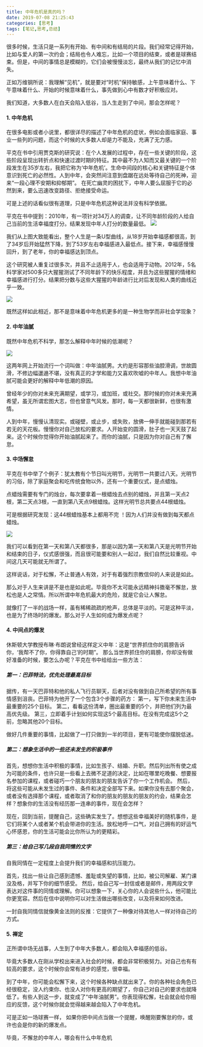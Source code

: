 ```yaml
---
title: 中年危机是真的吗？
date: 2019-07-08 21:25:43
categories: [思考]
tags: [笔记,思考,总结]
---
```



很多时候，生活只是一系列有开始、有中间和有结局的片段。我们经常记得开始，比如与爱人的第一次约会；结局也令人难忘，比如一个项目的结束，或者是球赛结束。但是，中间的事情总是模糊的，它们会被慢慢淡忘，最终从我们的记忆中消失。

正如万维钢所说：我理解“见机”，就是要对“时机”保持敏感，上午意味着什么、下午意味着什么、开始的时候意味着什么，事先做到心中有数才好积极应对。

我们知道，大多数人在白天会陷入低谷，当人生走到了中间，那会怎样呢？

<!-- more --> 

#### 1. 中年危机

在很多电影或者小说里，都很详尽的描述了中年危机的症状，例如会面临家庭、事业一些列的问题，而这个时候的大多数人却是力不能及，充满了无力感。

平克在书中引用贾克斯的研究说：在个人发展的过程中，存在一些关键的阶段，这些阶段呈现出转折点和快速过渡时期的特征。其中最不为人知而又最关键的一个阶段发生在35岁左右，我把它称为‘中年危机’。生命中间段的核心和关键特征是个体意识到死亡的必然性。人到中年，会突然间注意到盘踞在远处等待自己的死神，迎来“一段心理不安期和抑郁期”。 在死亡幽灵的困扰下，中年人要么屈服于它的必然到来，要么迅速改变路径、拒绝接受命运。

可是上述的话看似很有道理，只是中年危机这种说法并没有科学依据。

平克在书中提到：2010年，有一项针对34万人的调查，让不同年龄阶段的人给自己当前的生活幸福度打分。结果发现中年人打分的数量最低。
![](https://imagerepos.oss-cn-beijing.aliyuncs.com/images/20190523165541.png)

我们从上图大致能看出，整个人生是一条U型曲线，从18岁开始幸福感都很高，到了34岁后开始猛然下降，到了53岁左右幸福感进入最低点。接下来，幸福感慢慢回升，到了老年，你的幸福感达到顶点。

这个研究被人重复过很多次，并且不止适用于人，也会适用于动物。2012年，5名科学家对500多只大猩猩测试了不同年龄下的快乐程度，并且为这些猩猩的情绪和幸福感进行打分。结果把分数与这些大猩猩的年龄进行比对后发现和人类的曲线近乎一致。

![](https://imagerepos.oss-cn-beijing.aliyuncs.com/images/20190523175845.png)

既然这样如此相近，那不是意味着中年危机更多的是一种生物学而非社会学现象？

#### 2. 中年油腻

既然中年危机不科学，那怎么解释中年时候的低潮呢？

![](https://imagerepos.oss-cn-beijing.aliyuncs.com/images/20190523164227.png)

这两年网上开始流行一个词叫做：中年油腻男。大约是形容那些油腔滑调，世故圆滑，不修边幅邋遢不堪，没有真正的才学和能力又喜欢吹嘘的中年人。我想中年油腻可能会更好的解释中年低潮的原因。

曾经年少的你对未来充满期望，或学习，或加班，或社交。那时候的你对未来充满希望，虽无所谓宏图大志，但也曾意气风发。那时，每一天都很新鲜，也很有激情。

人到中年，慢慢认清现实。或碰壁，或止步，或失败，放佛一伸手就能碰到那若有若无的天花板。慢慢你对自己放松的要求。人开始变的圆滑，肚子也一天天鼓了起来。这个时候你觉得你开始油腻起来了。而你的油腻，只是因为你对自己有了懈怠。

#### 3. 中场懈怠

平克在书中举了个例子：犹太教有个节日叫光明节，光明节一共要过八天。光明节的习俗，除了家庭聚会和吃传统食物以外，还有一个重要仪式，是点蜡烛。

点蜡烛需要有专门的烛台，每次要拿着一根蜡烛去点别的蜡烛，并且第一天点2根，第二天点3根，一直到第八天点9根蜡烛。这样光明节总共要点44根蜡烛。

可是根据研究发现：这44根蜡烛基本上都用不完 ！因为人们并没有做到每天都点蜡烛。

![](https://imagerepos.oss-cn-beijing.aliyuncs.com/images/20190523172439.png)

我们可以看到在第一天和第八天都很多，那是以因为第一天和第八天是光明节开始和结束的日子，仪式感很强，而且很可能要和别人一起过，我们自然比较重视。中间这几天可能就无所谓了。

这样说话，对于松懈，不止普通人有效，对于有着强烈宗教信仰的人来说是如此。

那么对于人生来讲是不是也是如此呢。毕竟你不太可能永远精神抖擞毫不懈怠，放松也是人之常情。所以所谓中年危机最大的危险，就是它会让人懈怠。

就像打了一半的战场一样，虽有稀稀疏疏的枪声，总体是平淡的。可是这种平淡，也是为了终场时的爆发。那么对于人生如何成为爆发点呢？

#### 4. 中间点的爆发

休斯顿大学教授布琳·布朗说曾经这样定义中年：这是“世界抓住你的肩膀告诉你，‘我帮不了你，你得靠自己’的时期”。
那么当世界抓住你的肩膀，你却没有做好准备的时候，要怎么办呢？平克在书中给给出一些方法：

##### 第一：巴菲特法，优先处理最高目标

据传，有一天巴菲特和他的私人飞行员聊天，后者对没有做到自己所希望的所有事情感到沮丧。巴菲特为他开了一个包含3个步骤的药方：
第一，写下你未来生活中最重要的25个目标。
第二，看看这份清单，圈出最重要的5个，并把他们列为最高优先级。
第三，立即着手计划如何实现这5个最高目标。在没有完成这5个之前，忽略其他20个目标。

做好几件重要的事情，比起做了一打只做到一半的项目，更有可能使你摆脱低迷。

##### 第二：想象生活中的一些还未发生的积极事件

首先，想想你生活中积极的事情，比如生孩子、结婚、升职。然后列出所有使之成为可能的条件，也许只是一些看上去微不足道的决定，比如在哪里吃晚餐、想要报名参加的课程，或者碰巧一个朋友的朋友的朋友告诉了你一个工作机会。
然后，将这些可能从未发生过的事件、条件和决定全部写下来。如果你没有去那个聚会，或者没有选择那个课程，或者取消了和你的朋友的朋友的朋友的约会，结果会怎样？想象你的生活没有经历那一连串的事件，现在会怎样？

现在，回到当前，提醒自己，这些确实发生了。想想这些幸福美好的随机事件，是它们将某个人或者某个机会带进你的生活。放松地呼一口气，对自己拥有的好运气心怀感恩，你的生活可能会比你所认为的更精彩。

##### 第三：给自己写几段自我同情的文字

自我同情在一定程度上会提升我们的幸福感和抗压能力。

首先，找出一些让自己感到遗憾、羞耻或失望的事情，比如，被公司解雇、某门课没及格，并写下你的细节感受。
然后，给自己写一封信或者是邮件，用两段文字表达对这件事的同情或理解。你可以想象一下，关心你的人会说些什么，他可能比你更宽容。然后在信中说明你可以对生活做出哪些改变，以及将来如何改进。

一封自我同情信就像黄金法则的反推：它提供了一种像对待其他人一样对待自己的方式。

#### 5. 禅定

正所谓中场无战事，人生到了中年大多数人，都会陷入幸福感的低谷。

毕竟大多数人在刚从学校出来进入社会的时候，都会非常积极努力。对自己也有有较高的要求，这个时候你会常有进步的感觉，很幸福。

到了中年，你可能会松懈下来，这个时候各种缺点就出来了。你的各种社会角色已经很稳定，没人约束你、也没人对你有更高的期望了，你自己对自己的要求也就降低了。有些人到这一步，就变成了“中年油腻男”。你表现得松懈，社会就会给你相应的反馈，这个时候你就会觉得越来越会陷入了中年危机。

可是正如一场球赛一样， 如果你把中间点当做一个提醒，唤醒刚要懈怠的你，或许也会是你的新的爆发点。

毕竟，不懈怠的中年人，哪会有什么中年危机

